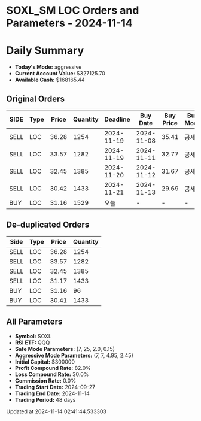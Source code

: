 # SOXL_SM LOC Orders and Parameters - 2024-11-14

# Daily Summary

- **Today's Mode:** aggressive
- **Current Account Value:** $327125.70
- **Available Cash:** $168165.44

## Original Orders

| SIDE | Type | Price | Quantity | Deadline | Buy Date | Buy Price | Buy Mode |
|------|------|-------|----------|----------|----------|-----------|----------|
| SELL | LOC | 36.28 | 1254 | 2024-11-19 | 2024-11-08 | 35.41 | 공세 |
| SELL | LOC | 33.57 | 1282 | 2024-11-19 | 2024-11-11 | 32.77 | 공세 |
| SELL | LOC | 32.45 | 1385 | 2024-11-20 | 2024-11-12 | 31.67 | 공세 |
| SELL | LOC | 30.42 | 1433 | 2024-11-21 | 2024-11-13 | 29.69 | 공세 |
| BUY | LOC | 31.16 | 1529 | 오늘 | - | - | - |

## De-duplicated Orders

| Side | Type | Price | Quantity |
|------|------|-------|----------|
| SELL | LOC | 36.28 | 1254 |
| SELL | LOC | 33.57 | 1282 |
| SELL | LOC | 32.45 | 1385 |
| SELL | LOC | 31.17 | 1433 |
| BUY | LOC | 31.16 | 96 |
| BUY | LOC | 30.41 | 1433 |

## All Parameters

- **Symbol:** SOXL
- **RSI ETF:** QQQ
- **Safe Mode Parameters:** (7, 25, 2.0, 0.15)
- **Aggressive Mode Parameters:** (7, 7, 4.95, 2.45)
- **Initial Capital:** $300000
- **Profit Compound Rate:** 82.0%
- **Loss Compound Rate:** 30.0%
- **Commission Rate:** 0.0%
- **Trading Start Date:** 2024-09-27
- **Trading End Date:** 2024-11-14
- **Trading Period:** 48 days

Updated at 2024-11-14 02:41:44.533303
